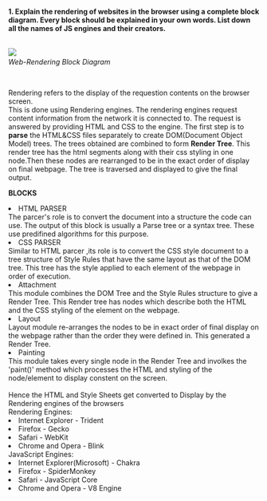 **1.	Explain the rendering of websites in the browser using a complete block diagram. Every block should be explained in your own words. List down all the names of JS engines and their creators.**
<br></br>
<p>
    <img src='https://www.html5rocks.com/en/tutorials/internals/howbrowserswork/webkitflow.png'/>
    <em><br>Web-Rendering Block Diagram</em>
</p>
</p>
<br>

Rendering refers to the display of the requestion contents on the browser screen.<br>This is done using Rendering engines. The rendering engines request content information from the network it is connected to. The request is answered by providing HTML and CSS to the engine. The first step is to **parse** the HTML&CSS files separately to create DOM(Document Object Model) trees. The trees obtained are combined to form **Render Tree**. This render tree has the html segments along with their css styling in one node.Then these nodes are rearranged to be in the exact order of display on final webpage. The tree is traversed and displayed to give the final output. 

__BLOCKS__
<li>HTML PARSER</li>
The parcer's role is to convert the document into a structure the code can use. The output of this block is usually a Parse tree or a syntax tree. These use predifined algorithms for this purpose.
<li>CSS PARSER</li>
Similar to HTML parcer ,its role is to convert the CSS style document to a tree structure of Style Rules that have the same layout as that of the DOM tree. This tree has the style applied to each element of the webpage in order of execution.
<li>Attachment</li>
This module combines the DOM Tree and the Style Rules structure to give a Render Tree. This Render tree has nodes which describe both the HTML and the CSS styling of the element on the webpage. 
<li>Layout</li>
Layout module re-arranges the nodes to be in exact order of final display on the webpage rather than the order they were defined in. This generated a Render Tree.
<li>Painting</li>
This module takes every single node in the Render Tree and involkes the 'paint()' method which processes the HTML and styling of the node/element to display constent on the screen.
<br>
<br>
Hence the HTML and Style Sheets get converted to Display by the Rendering engines of the browsers<br>
Rendering Engines:
<li>Internet Explorer - Trident
<li>Firefox - Gecko
<li>Safari - WebKit 
<li>Chrome and Opera - Blink
<br>JavaScript Engines:
<li>Internet Explorer(Microsoft) - Chakra
<li>Firefox - SpiderMonkey
<li>Safari - JavaScript Core
<li>Chrome and Opera - V8 Engine
